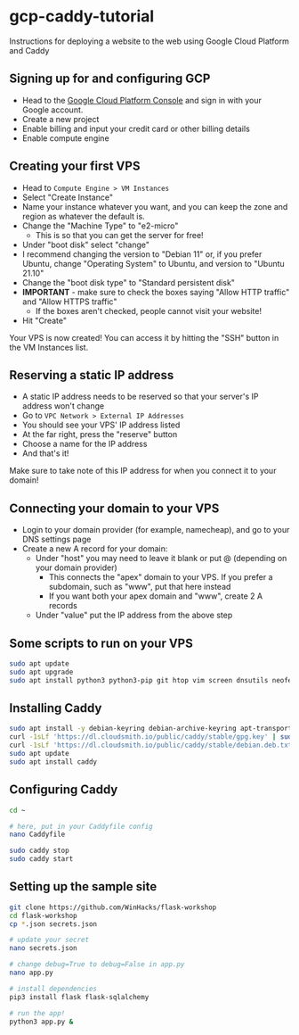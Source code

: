 # gcp-caddy-tutorial
Instructions for deploying a website to the web using Google Cloud Platform and Caddy

## Signing up for and configuring GCP

- Head to the [Google Cloud Platform Console](https://console.cloud.google.com/) and sign in with your Google account.
- Create a new project
- Enable billing and input your credit card or other billing details
- Enable compute engine

## Creating your first VPS

- Head to `Compute Engine > VM Instances`
- Select "Create Instance"
- Name your instance whatever you want, and you can keep the zone and region as whatever the default is.
- Change the "Machine Type" to "e2-micro"
  - This is so that you can get the server for free!
- Under "boot disk" select "change"
- I recommend changing the version to "Debian 11" or, if you prefer Ubuntu, change "Operating System" to Ubuntu, and version to "Ubuntu 21.10"
- Change the "boot disk type" to "Standard persistent disk"
- **IMPORTANT** - make sure to check the boxes saying "Allow HTTP traffic" and "Allow HTTPS traffic"
  - If the boxes aren't checked, people cannot visit your website!
- Hit "Create" 

Your VPS is now created! You can access it by hitting the "SSH" button in the VM Instances list.

## Reserving a static IP address

- A static IP address needs to be reserved so that your server's IP address won't change
- Go to `VPC Network > External IP Addresses`
- You should see your VPS' IP address listed
- At the far right, press the "reserve" button
- Choose a name for the IP address
- And that's it!

Make sure to take note of this IP address for when you connect it to your domain!

## Connecting your domain to your VPS

- Login to your domain provider (for example, namecheap), and go to your DNS settings page
- Create a new A record for your domain:
  - Under "host" you may need to leave it blank or put @ (depending on your domain provider)
    - This connects the "apex" domain to your VPS. If you prefer a subdomain, such as "www", put that here instead
    - If you want both your apex domain and "www", create 2 A records
  - Under "value" put the IP address from the above step

## Some scripts to run on your VPS

```bash
sudo apt update
sudo apt upgrade
sudo apt install python3 python3-pip git htop vim screen dnsutils neofetch
```

## Installing Caddy

```bash
sudo apt install -y debian-keyring debian-archive-keyring apt-transport-https
curl -1sLf 'https://dl.cloudsmith.io/public/caddy/stable/gpg.key' | sudo tee /etc/apt/trusted.gpg.d/caddy-stable.asc
curl -1sLf 'https://dl.cloudsmith.io/public/caddy/stable/debian.deb.txt' | sudo tee /etc/apt/sources.list.d/caddy-stable.list
sudo apt update
sudo apt install caddy
```

## Configuring Caddy

```bash
cd ~

# here, put in your Caddyfile config
nano Caddyfile

sudo caddy stop
sudo caddy start
```

## Setting up the sample site

```bash
git clone https://github.com/WinHacks/flask-workshop
cd flask-workshop
cp *.json secrets.json

# update your secret
nano secrets.json

# change debug=True to debug=False in app.py
nano app.py

# install dependencies
pip3 install flask flask-sqlalchemy

# run the app!
python3 app.py &
```
